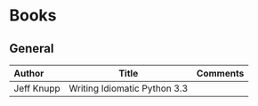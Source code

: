 # Books


## General

Author | Title | Comments
:------ |:------:|:--------:
Jeff Knupp | Writing Idiomatic Python 3.3 | |
